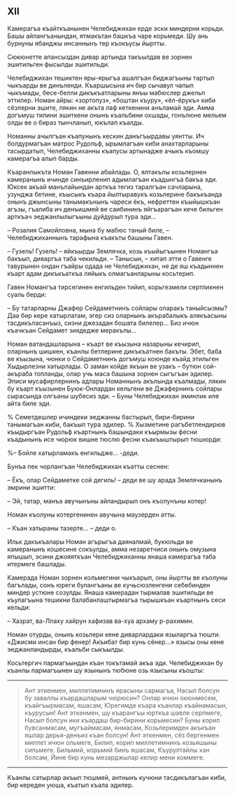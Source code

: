 ## XII

Камерагъа къайткъанынен Челебиджихан ерде эски миндерни корьди.
Башы айлангъанындан, ятмакътан башкъа чаре корьмеди.
Шу ань бурнуны ябанджы инсаннынъ тер къокъусы йыртты.

Сюкюнетте апансыздан дивар артында такъылдав ве зорнен эшитильген фысылды эшитильди.

Челебиджихан тешиктен яры-ярыгъа ашалгъан биджагъыны тартып чыкъарды ве динъленди.
Къаршысына ич бир сычавул чапып чыкъмады, бесе-белли дикъкъатларыны янъы мабюслер джельп эттилер.
Номан айры:
«зортопуз», «боштан къуру», «ёл-ёрукъ» киби сёзлерни эшите, лякин не акъта лаф кеткенини анъламай эди.
Амма догъмуш тилини эшиткени онынъ къальбини охшады, гонълюне мельем олды ве о бираз тынчланып, юкълап къалды.

Номанны ачылгъан къапунынъ кескин данъгъырдавы уянтты.
Ич болдурмагъан матрос Рудольф, ырымлагъан киби анахтарларыны тасырдатып, Челебиджиханны къапусы артынадже ачыкъ къомшу камерагъа алып барды.

Къаранлыкъта  Номан Гавенни абайлады.
О, ялтакълы козьлернен камеранынъ ичинде синъирленип адымлагъан къадынгъа бакъа эди.
Юксек акъай манълайындан арткъа тегиз таралгъан сачларына, узунджа бетине, къысыкъ къара йылтыравукъ козьлерине бакъкъанда онынъ джынсыны танымакънынъ чареси ёкъ, нефреттен къыйышкъан агъзы, гъалиба ич денъишмей ве саибининъ яйгъарагъан кече бильген арткъач эеджанлылыгъыны дуйдурып тура эди…

– Розалия Самойловна, мына бу мабюс таный биле, – Челебиджиханнынъ тарафына къакъты башыны Гавен.

– Гузель! Гузель!
– яйкъырды Землячка, козь къыйыгъынен Номангъа бакъып, диваргъа таба чекильди.
– Танысын, – хитап этти о Гавенге тавурынен ондан гъайры одада не Челебиджихан, не де яш къадыннен къарт адам дикъкъаткъа ляйыкъ олмагъанларыны косьтерип. 

Гавен Номангъа тирсегинен енгильден тийип, корьгезмели сертликнен суаль берди:

– Бу татарларны Джафер Сейдаметнинъ сойлары оларакъ таныйсызмы?
Даа бир кере хатырлатам, эгер сиз оларнынъ акърабалыкъ алякъасыны тасдикъласанъыз, сизни джезадан бошата билелер…
Биз ичюн къачкъан Сейдамет зиядедже меракълы…

Номан ватандашларына – къарт ве къызына назарыны кечирип, оларнынъ шишкен, къанлы бетлерине дикъкъатнен бакъты.
Эбет, баба ве къызына, чюнки о Сейдаметнинъ догъмуш коюнде къайд этильген Хыдырлезни хатырлады.
О заман койде якъын ве узакъ – бутюн сой-акъраба топланды, олар учь маса башына зорнен сыгъгъан эдилер.
Эписи мусафирлернинъ адлары Номаннынъ акълында къалмады, лякин бу къарт къызынен Буюк-Онлардан кельгени ве Джафернинъ сойлары сырасында олгъаны шубесиз эди.
– Буны Челебиджихан эминлик иле айта биле эди.

% Семетдешлер ичиндеки эеджанны бастырып, бири-бирини танымагъан киби, бакъып тура эдилер.
% Хызметине рагъбетлендирюв къыдыргъан Рудольф къартнынъ башындаки къырмызы фесни къадынынъ исе чюрюк вишне тюслю фесни къакъыштырып тюшюрди:

%– Бойле хатырламакъ енгильдже… -деди.

Бунъа пек чорлангъан Челебиджихан къатты сеснен:

– Ёкъ, олар Сейдаметке сой дегиль!
– деди ве шу арада Землячканынъ эмрини эшитти:

– Эй, татар, манъа авучынъны айландырып онъ къолунъны котер!

Номан къолуны котергенинен авучына маузерден атты.

– Къан хатыраны тазерте… – деди о.

Ильк дакъкъалары Номан агърыгъа даяналмай, букюльди ве камеранынъ кошесине сокъулды, амма незаретчиси онынъ омузына япышып, эсини джояяткъан Челебиджиханны янаша камерагъа таба итермеге башлады.

Камерада Номан зорнен кольмегини чыкъарып, оны йыртты ве къолуны багълады, сонъ юреги булангъаны ве кучьсюзленгени себебинден миндер устюне созулды.
Янаша камерадан тырмалав эшитильди ве къулагъына тешикни балабанлаштырмагъа тырышкъан къартнынъ сеси кельди:

– Хазрат, ва-Ллаху хайрун хафизав ва-хуа архаму р-рахимин.

Номан отурды, онынъ козьлери кене диварлардаки языларгъа тюшти.
«Джисми инсан бир фенер!
Акъибат бир кунь сёнер...»
язысы оны кене эеджанландырды, къальби сыкъылды.

Косьтергич пармагъындан къан токътамай акъа эди.
Челебиджихан бу къанлы пармагъынен шу язынынъ тюбюне озь язысыны къошты: 

___

> Ант эткенмен, миллетимнинъ ярасыны сармагъа,
> Насыл болсун бу заваллы къардашларым чюрюсин?
> Онлар ичюн окюнмесем, къайгъырмасам, яшасам,
> Юрегимде къара къанлар къайнамасын, къурусын!
> Ант эткенмен, шу къарангъы юрткъа шавле серпмеге,
> Насыл болсун ики къардаш бир-бирини корьмесин?
> Буны корип бувсанмасам, мугъаймасам, янмасам,
> Козьлеримден акъкъан яшлар дерья-денъиз къан болсун!
> Ант эткенмен, сёз бергенмен миллет ичюн ольмеге,
> Билип, корип миллетимнинъ козьяшыны сильмеге.
> Бильмий, корьмий бинъ яшасам, Къурултайлы хан болсам,
> Йине бир кунь мезарджылар келир мени коммеге. 

___

Къанлы сатырлар акъып тюшмей, антнынъ кучюни тасдикълагъан киби, бир кереден уюша, къатып къала эдилер. 
